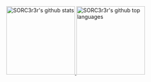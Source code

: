 <a href="https://github.com/appleboy">
  <img height="180em" src="https://github-readme-stats.vercel.app/api?username=sorc3r3r&show_icons=true&theme=merko&count_private=true" alt="SORC3r3r's github stats" />
  <img height="180em" src="https://github-readme-stats.vercel.app/api/top-langs/?username=sorc3r3r&theme=merko&layout=compact" alt="SORC3r3r's github top languages" />
</a>
